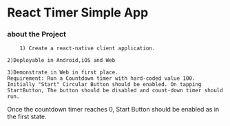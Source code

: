 # React Timer Simple App


### about the Project 

        1) Create a react-native client application. 
	
	2)Deployable in Android,iOS and Web
	
	3)Demonstrate in Web in first place.
	Requirement: Run a Countdown timer with hard-coded value 100.
	Initially "Start" Circular Button should be enabled. On tapping StartButton, The button should be disabled and count-down timer should run. 
  Once the countdown timer reaches 0, Start Button should be enabled as in the first state.
